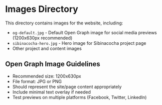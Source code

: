 # Images Directory

This directory contains images for the website, including:

- `og-default.jpg` - Default Open Graph image for social media previews (1200x630px recommended)
- `sibinacocha-hero.jpg` - Hero image for Sibinacocha project page
- Other project and content images

## Open Graph Image Guidelines

- Recommended size: 1200x630px
- File format: JPG or PNG
- Should represent the site/page content appropriately
- Include minimal text overlay if needed
- Test previews on multiple platforms (Facebook, Twitter, LinkedIn)
